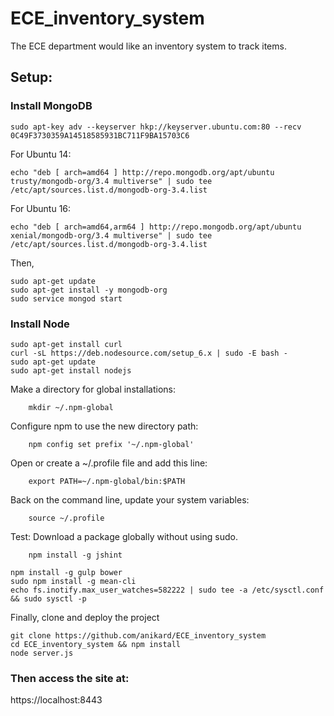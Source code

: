 # ECE_inventory_system

The ECE department would like an inventory system to track items.



## Setup:

### Install MongoDB
```
sudo apt-key adv --keyserver hkp://keyserver.ubuntu.com:80 --recv 0C49F3730359A14518585931BC711F9BA15703C6
```
For Ubuntu 14:
```
echo "deb [ arch=amd64 ] http://repo.mongodb.org/apt/ubuntu trusty/mongodb-org/3.4 multiverse" | sudo tee /etc/apt/sources.list.d/mongodb-org-3.4.list
```
For Ubuntu 16:
```
echo "deb [ arch=amd64,arm64 ] http://repo.mongodb.org/apt/ubuntu xenial/mongodb-org/3.4 multiverse" | sudo tee /etc/apt/sources.list.d/mongodb-org-3.4.list
```

Then,
```
sudo apt-get update
sudo apt-get install -y mongodb-org
sudo service mongod start
```

### Install Node
```
sudo apt-get install curl
curl -sL https://deb.nodesource.com/setup_6.x | sudo -E bash -
sudo apt-get update
sudo apt-get install nodejs
```

Make a directory for global installations:
```
	mkdir ~/.npm-global
```
Configure npm to use the new directory path:
```
	npm config set prefix '~/.npm-global'
```
Open or create a ~/.profile file and add this line:
```
	export PATH=~/.npm-global/bin:$PATH
```
Back on the command line, update your system variables:
```
	source ~/.profile
```
Test: Download a package globally without using sudo.
```
    npm install -g jshint
```
```
npm install -g gulp bower
sudo npm install -g mean-cli 
echo fs.inotify.max_user_watches=582222 | sudo tee -a /etc/sysctl.conf && sudo sysctl -p
```
Finally, clone and deploy the project
```
git clone https://github.com/anikard/ECE_inventory_system
cd ECE_inventory_system && npm install
node server.js
```
### Then access the site at:
https://localhost:8443

